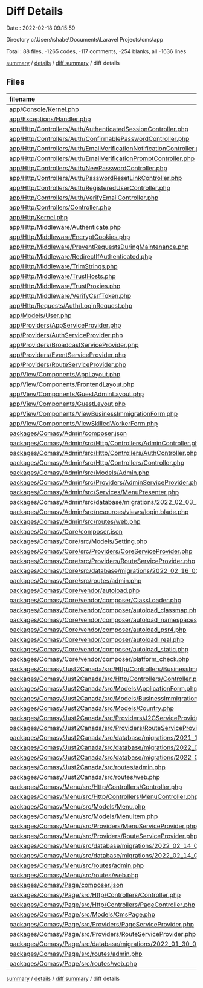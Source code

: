 # Diff Details

Date : 2022-02-18 09:15:59

Directory c:\Users\shabe\Documents\Laravel Projects\cms\app

Total : 88 files,  -1265 codes, -117 comments, -254 blanks, all -1636 lines

[summary](results.md) / [details](details.md) / [diff summary](diff.md) / diff details

## Files
| filename | language | code | comment | blank | total |
| :--- | :--- | ---: | ---: | ---: | ---: |
| [app/Console/Kernel.php](/app/Console/Kernel.php) | PHP | 15 | 12 | 6 | 33 |
| [app/Exceptions/Handler.php](/app/Exceptions/Handler.php) | PHP | 19 | 17 | 6 | 42 |
| [app/Http/Controllers/Auth/AuthenticatedSessionController.php](/app/Http/Controllers/Auth/AuthenticatedSessionController.php) | PHP | 27 | 17 | 11 | 55 |
| [app/Http/Controllers/Auth/ConfirmablePasswordController.php](/app/Http/Controllers/Auth/ConfirmablePasswordController.php) | PHP | 27 | 11 | 7 | 45 |
| [app/Http/Controllers/Auth/EmailVerificationNotificationController.php](/app/Http/Controllers/Auth/EmailVerificationNotificationController.php) | PHP | 16 | 6 | 6 | 28 |
| [app/Http/Controllers/Auth/EmailVerificationPromptController.php](/app/Http/Controllers/Auth/EmailVerificationPromptController.php) | PHP | 14 | 6 | 4 | 24 |
| [app/Http/Controllers/Auth/NewPasswordController.php](/app/Http/Controllers/Auth/NewPasswordController.php) | PHP | 38 | 20 | 8 | 66 |
| [app/Http/Controllers/Auth/PasswordResetLinkController.php](/app/Http/Controllers/Auth/PasswordResetLinkController.php) | PHP | 25 | 16 | 7 | 48 |
| [app/Http/Controllers/Auth/RegisteredUserController.php](/app/Http/Controllers/Auth/RegisteredUserController.php) | PHP | 33 | 13 | 9 | 55 |
| [app/Http/Controllers/Auth/VerifyEmailController.php](/app/Http/Controllers/Auth/VerifyEmailController.php) | PHP | 19 | 6 | 6 | 31 |
| [app/Http/Controllers/Controller.php](/app/Http/Controllers/Controller.php) | PHP | 10 | 0 | 4 | 14 |
| [app/Http/Kernel.php](/app/Http/Kernel.php) | PHP | 39 | 22 | 7 | 68 |
| [app/Http/Middleware/Authenticate.php](/app/Http/Middleware/Authenticate.php) | PHP | 16 | 6 | 4 | 26 |
| [app/Http/Middleware/EncryptCookies.php](/app/Http/Middleware/EncryptCookies.php) | PHP | 8 | 6 | 4 | 18 |
| [app/Http/Middleware/PreventRequestsDuringMaintenance.php](/app/Http/Middleware/PreventRequestsDuringMaintenance.php) | PHP | 8 | 6 | 4 | 18 |
| [app/Http/Middleware/RedirectIfAuthenticated.php](/app/Http/Middleware/RedirectIfAuthenticated.php) | PHP | 22 | 8 | 6 | 36 |
| [app/Http/Middleware/TrimStrings.php](/app/Http/Middleware/TrimStrings.php) | PHP | 11 | 5 | 4 | 20 |
| [app/Http/Middleware/TrustHosts.php](/app/Http/Middleware/TrustHosts.php) | PHP | 12 | 5 | 4 | 21 |
| [app/Http/Middleware/TrustProxies.php](/app/Http/Middleware/TrustProxies.php) | PHP | 14 | 10 | 5 | 29 |
| [app/Http/Middleware/VerifyCsrfToken.php](/app/Http/Middleware/VerifyCsrfToken.php) | PHP | 8 | 6 | 4 | 18 |
| [app/Http/Requests/Auth/LoginRequest.php](/app/Http/Requests/Auth/LoginRequest.php) | PHP | 51 | 29 | 14 | 94 |
| [app/Models/User.php](/app/Models/User.php) | PHP | 23 | 15 | 7 | 45 |
| [app/Providers/AppServiceProvider.php](/app/Providers/AppServiceProvider.php) | PHP | 12 | 12 | 5 | 29 |
| [app/Providers/AuthServiceProvider.php](/app/Providers/AuthServiceProvider.php) | PHP | 13 | 12 | 6 | 31 |
| [app/Providers/BroadcastServiceProvider.php](/app/Providers/BroadcastServiceProvider.php) | PHP | 12 | 5 | 5 | 22 |
| [app/Providers/EventServiceProvider.php](/app/Providers/EventServiceProvider.php) | PHP | 17 | 11 | 5 | 33 |
| [app/Providers/RouteServiceProvider.php](/app/Providers/RouteServiceProvider.php) | PHP | 30 | 25 | 9 | 64 |
| [app/View/Components/AppLayout.php](/app/View/Components/AppLayout.php) | PHP | 16 | 5 | 4 | 25 |
| [app/View/Components/FrontendLayout.php](/app/View/Components/FrontendLayout.php) | PHP | 25 | 5 | 4 | 34 |
| [app/View/Components/GuestAdminLayout.php](/app/View/Components/GuestAdminLayout.php) | PHP | 13 | 11 | 5 | 29 |
| [app/View/Components/GuestLayout.php](/app/View/Components/GuestLayout.php) | PHP | 10 | 5 | 4 | 19 |
| [app/View/Components/ViewBusinessImmigrationForm.php](/app/View/Components/ViewBusinessImmigrationForm.php) | PHP | 15 | 10 | 5 | 30 |
| [app/View/Components/ViewSkilledWorkerForm.php](/app/View/Components/ViewSkilledWorkerForm.php) | PHP | 15 | 10 | 5 | 30 |
| [packages/Comasy/Admin/composer.json](/packages/Comasy/Admin/composer.json) | JSON | -19 | 0 | -1 | -20 |
| [packages/Comasy/Admin/src/Http/Controllers/AdminController.php](/packages/Comasy/Admin/src/Http/Controllers/AdminController.php) | PHP | -15 | 0 | -4 | -19 |
| [packages/Comasy/Admin/src/Http/Controllers/AuthController.php](/packages/Comasy/Admin/src/Http/Controllers/AuthController.php) | PHP | -47 | -12 | -14 | -73 |
| [packages/Comasy/Admin/src/Http/Controllers/Controller.php](/packages/Comasy/Admin/src/Http/Controllers/Controller.php) | PHP | -10 | 0 | -4 | -14 |
| [packages/Comasy/Admin/src/Models/Admin.php](/packages/Comasy/Admin/src/Models/Admin.php) | PHP | -20 | -10 | -6 | -36 |
| [packages/Comasy/Admin/src/Providers/AdminServiceProvider.php](/packages/Comasy/Admin/src/Providers/AdminServiceProvider.php) | PHP | -21 | 0 | -5 | -26 |
| [packages/Comasy/Admin/src/Services/MenuPresenter.php](/packages/Comasy/Admin/src/Services/MenuPresenter.php) | PHP | -44 | -18 | -9 | -71 |
| [packages/Comasy/Admin/src/database/migrations/2022_02_03_124622_create_admins_table.php](/packages/Comasy/Admin/src/database/migrations/2022_02_03_124622_create_admins_table.php) | PHP | -23 | -10 | -4 | -37 |
| [packages/Comasy/Admin/src/resources/views/login.blade.php](/packages/Comasy/Admin/src/resources/views/login.blade.php) | PHP | 0 | 0 | -1 | -1 |
| [packages/Comasy/Admin/src/routes/web.php](/packages/Comasy/Admin/src/routes/web.php) | PHP | -21 | 0 | -3 | -24 |
| [packages/Comasy/Core/composer.json](/packages/Comasy/Core/composer.json) | JSON | -19 | 0 | -1 | -20 |
| [packages/Comasy/Core/src/Models/Setting.php](/packages/Comasy/Core/src/Models/Setting.php) | PHP | -12 | 0 | -4 | -16 |
| [packages/Comasy/Core/src/Providers/CoreServiceProvider.php](/packages/Comasy/Core/src/Providers/CoreServiceProvider.php) | PHP | -21 | 0 | -6 | -27 |
| [packages/Comasy/Core/src/Providers/RouteServiceProvider.php](/packages/Comasy/Core/src/Providers/RouteServiceProvider.php) | PHP | -25 | -18 | -7 | -50 |
| [packages/Comasy/Core/src/database/migrations/2022_02_16_025950_create_settings_table.php](/packages/Comasy/Core/src/database/migrations/2022_02_16_025950_create_settings_table.php) | PHP | -22 | -10 | -4 | -36 |
| [packages/Comasy/Core/src/routes/admin.php](/packages/Comasy/Core/src/routes/admin.php) | PHP | -32 | -1 | -4 | -37 |
| [packages/Comasy/Core/vendor/autoload.php](/packages/Comasy/Core/vendor/autoload.php) | PHP | -3 | -1 | -4 | -8 |
| [packages/Comasy/Core/vendor/composer/ClassLoader.php](/packages/Comasy/Core/vendor/composer/ClassLoader.php) | PHP | -276 | -153 | -53 | -482 |
| [packages/Comasy/Core/vendor/composer/autoload_classmap.php](/packages/Comasy/Core/vendor/composer/autoload_classmap.php) | PHP | -6 | -1 | -4 | -11 |
| [packages/Comasy/Core/vendor/composer/autoload_namespaces.php](/packages/Comasy/Core/vendor/composer/autoload_namespaces.php) | PHP | -5 | -1 | -4 | -10 |
| [packages/Comasy/Core/vendor/composer/autoload_psr4.php](/packages/Comasy/Core/vendor/composer/autoload_psr4.php) | PHP | -6 | -1 | -4 | -11 |
| [packages/Comasy/Core/vendor/composer/autoload_real.php](/packages/Comasy/Core/vendor/composer/autoload_real.php) | PHP | -41 | -4 | -13 | -58 |
| [packages/Comasy/Core/vendor/composer/autoload_static.php](/packages/Comasy/Core/vendor/composer/autoload_static.php) | PHP | -28 | -1 | -8 | -37 |
| [packages/Comasy/Core/vendor/composer/platform_check.php](/packages/Comasy/Core/vendor/composer/platform_check.php) | PHP | -21 | -1 | -5 | -27 |
| [packages/Comasy/Just2Canada/src/Http/Controllers/BusinessImmigrationController.php](/packages/Comasy/Just2Canada/src/Http/Controllers/BusinessImmigrationController.php) | PHP | -338 | -29 | -123 | -490 |
| [packages/Comasy/Just2Canada/src/Http/Controllers/Controller.php](/packages/Comasy/Just2Canada/src/Http/Controllers/Controller.php) | PHP | -10 | 0 | -4 | -14 |
| [packages/Comasy/Just2Canada/src/Models/ApplicationForm.php](/packages/Comasy/Just2Canada/src/Models/ApplicationForm.php) | PHP | -17 | 0 | -7 | -24 |
| [packages/Comasy/Just2Canada/src/Models/BusinessImmigration.php](/packages/Comasy/Just2Canada/src/Models/BusinessImmigration.php) | PHP | -210 | 0 | -14 | -224 |
| [packages/Comasy/Just2Canada/src/Models/Country.php](/packages/Comasy/Just2Canada/src/Models/Country.php) | PHP | -8 | 0 | -4 | -12 |
| [packages/Comasy/Just2Canada/src/Providers/J2CServiceProvider.php](/packages/Comasy/Just2Canada/src/Providers/J2CServiceProvider.php) | PHP | -21 | 0 | -7 | -28 |
| [packages/Comasy/Just2Canada/src/Providers/RouteServiceProvider.php](/packages/Comasy/Just2Canada/src/Providers/RouteServiceProvider.php) | PHP | -28 | -18 | -7 | -53 |
| [packages/Comasy/Just2Canada/src/database/migrations/2021_12_26_040239_create_countries_table.php](/packages/Comasy/Just2Canada/src/database/migrations/2021_12_26_040239_create_countries_table.php) | PHP | -21 | -10 | -4 | -35 |
| [packages/Comasy/Just2Canada/src/database/migrations/2022_01_03_122104_create_application_forms_table.php](/packages/Comasy/Just2Canada/src/database/migrations/2022_01_03_122104_create_application_forms_table.php) | PHP | -22 | -10 | -4 | -36 |
| [packages/Comasy/Just2Canada/src/database/migrations/2022_01_06_150030_create_business_immigrations_table.php](/packages/Comasy/Just2Canada/src/database/migrations/2022_01_06_150030_create_business_immigrations_table.php) | PHP | -61 | -10 | -4 | -75 |
| [packages/Comasy/Just2Canada/src/routes/admin.php](/packages/Comasy/Just2Canada/src/routes/admin.php) | PHP | -13 | 0 | -3 | -16 |
| [packages/Comasy/Just2Canada/src/routes/web.php](/packages/Comasy/Just2Canada/src/routes/web.php) | PHP | -23 | 0 | -3 | -26 |
| [packages/Comasy/Menu/src/Http/Controllers/Controller.php](/packages/Comasy/Menu/src/Http/Controllers/Controller.php) | PHP | -10 | 0 | -4 | -14 |
| [packages/Comasy/Menu/src/Http/Controllers/MenuController.php](/packages/Comasy/Menu/src/Http/Controllers/MenuController.php) | PHP | -64 | -43 | -11 | -118 |
| [packages/Comasy/Menu/src/Models/Menu.php](/packages/Comasy/Menu/src/Models/Menu.php) | PHP | -13 | 0 | -5 | -18 |
| [packages/Comasy/Menu/src/Models/MenuItem.php](/packages/Comasy/Menu/src/Models/MenuItem.php) | PHP | -9 | 0 | -4 | -13 |
| [packages/Comasy/Menu/src/Providers/MenuServiceProvider.php](/packages/Comasy/Menu/src/Providers/MenuServiceProvider.php) | PHP | -21 | 0 | -7 | -28 |
| [packages/Comasy/Menu/src/Providers/RouteServiceProvider.php](/packages/Comasy/Menu/src/Providers/RouteServiceProvider.php) | PHP | -28 | -18 | -8 | -54 |
| [packages/Comasy/Menu/src/database/migrations/2022_02_14_023517_create_menus_table.php](/packages/Comasy/Menu/src/database/migrations/2022_02_14_023517_create_menus_table.php) | PHP | -21 | -10 | -4 | -35 |
| [packages/Comasy/Menu/src/database/migrations/2022_02_14_023531_create_menu_items_table.php](/packages/Comasy/Menu/src/database/migrations/2022_02_14_023531_create_menu_items_table.php) | PHP | -27 | -10 | -4 | -41 |
| [packages/Comasy/Menu/src/routes/admin.php](/packages/Comasy/Menu/src/routes/admin.php) | PHP | -6 | 0 | -3 | -9 |
| [packages/Comasy/Menu/src/routes/web.php](/packages/Comasy/Menu/src/routes/web.php) | PHP | 0 | 0 | -1 | -1 |
| [packages/Comasy/Page/composer.json](/packages/Comasy/Page/composer.json) | JSON | -25 | 0 | 0 | -25 |
| [packages/Comasy/Page/src/Http/Controllers/Controller.php](/packages/Comasy/Page/src/Http/Controllers/Controller.php) | PHP | -10 | 0 | -4 | -14 |
| [packages/Comasy/Page/src/Http/Controllers/PageController.php](/packages/Comasy/Page/src/Http/Controllers/PageController.php) | PHP | -63 | -42 | -10 | -115 |
| [packages/Comasy/Page/src/Models/CmsPage.php](/packages/Comasy/Page/src/Models/CmsPage.php) | PHP | -9 | 0 | -4 | -13 |
| [packages/Comasy/Page/src/Providers/PageServiceProvider.php](/packages/Comasy/Page/src/Providers/PageServiceProvider.php) | PHP | -22 | 0 | -7 | -29 |
| [packages/Comasy/Page/src/Providers/RouteServiceProvider.php](/packages/Comasy/Page/src/Providers/RouteServiceProvider.php) | PHP | -28 | -18 | -8 | -54 |
| [packages/Comasy/Page/src/database/migrations/2022_01_30_065713_create_cms_pages_table.php](/packages/Comasy/Page/src/database/migrations/2022_01_30_065713_create_cms_pages_table.php) | PHP | -27 | -10 | -4 | -41 |
| [packages/Comasy/Page/src/routes/admin.php](/packages/Comasy/Page/src/routes/admin.php) | PHP | -6 | 0 | -3 | -9 |
| [packages/Comasy/Page/src/routes/web.php](/packages/Comasy/Page/src/routes/web.php) | PHP | 0 | 0 | -1 | -1 |

[summary](results.md) / [details](details.md) / [diff summary](diff.md) / diff details